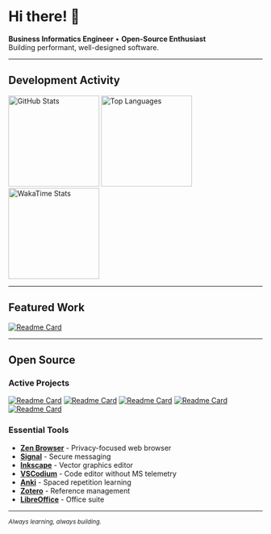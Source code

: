 # Hi there! 👋

**Business Informatics Engineer** • **Open-Source Enthusiast**  
Building performant, well-designed software.

---

## Development Activity

<div>
  <img src="https://github-readme-stats.vercel.app/api?username=michi-onl&hide_title=true&show_icons=true&theme=default&hide_border=false&include_all_commits=true&count_private=true&hide_rank=true&hide=stars" alt="GitHub Stats" height="180"/>
  <img src="https://github-readme-stats.vercel.app/api/top-langs/?username=michi-onl&hide_title=true&layout=compact&theme=default&hide_border=false" alt="Top Languages" height="180"/>
</div>

<img src="https://github-readme-stats.vercel.app/api/wakatime?username=michionl&hide_title=true&layout=compact&theme=default&hide_border=false" alt="WakaTime Stats" height="180"/>

---

## Featured Work

[![Readme Card](https://github-readme-stats.vercel.app/api/pin/?username=helldivers-2&repo=companion)](https://github.com/helldivers-2/companion)

---

## Open Source

### Active Projects
[![Readme Card](https://github-readme-stats.vercel.app/api/pin/?username=helldivers-2&repo=companion)](https://github.com/helldivers-2/companion)
[![Readme Card](https://github-readme-stats.vercel.app/api/pin/?username=michi-onl&repo=widgets)](https://github.com/widgets/widgets)
[![Readme Card](https://github-readme-stats.vercel.app/api/pin/?username=michi-onl&repo=subscriptions)](https://github.com/subscriptions/subscriptions)
[![Readme Card](https://github-readme-stats.vercel.app/api/pin/?username=zen-browser&repo=www)](https://github.com/zen-browser/www)
[![Readme Card](https://github-readme-stats.vercel.app/api/pin/?username=simple-icons&repo=simple-icons)](https://github.com/simple-icons/simple-icons)

### Essential Tools
- **[Zen Browser](https://github.com/zen-browser/desktop)** - Privacy-focused web browser
- **[Signal](https://signal.org)** - Secure messaging
- **[Inkscape](https://inkscape.org)** - Vector graphics editor
- **[VSCodium](https://vscodium.com)** - Code editor without MS telemetry
- **[Anki](https://apps.ankiweb.net)** - Spaced repetition learning
- **[Zotero](https://www.zotero.org)** - Reference management
- **[LibreOffice](https://www.libreoffice.org)** - Office suite

---

<sub>*Always learning, always building.*</sub>
